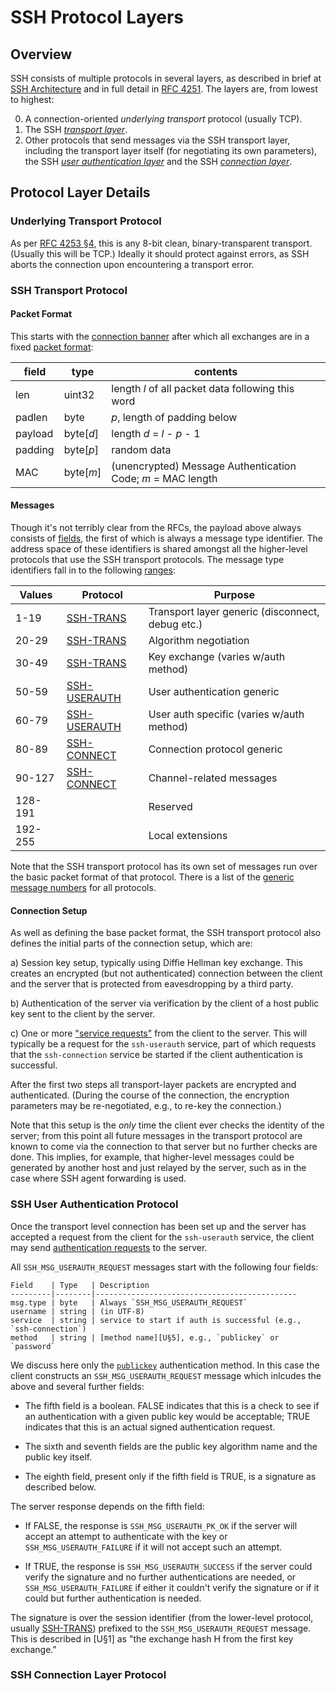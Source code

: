 SSH Protocol Layers
===================

Overview
--------

SSH consists of multiple protocols in several layers, as described in
brief at [SSH Architecture] and in full detail in [RFC 4251][SSH-ARCH].
The layers are, from lowest to highest:

0. A connection-oriented _underlying transport_ protocol (usually TCP).
1. The SSH [_transport layer_][SSH-TRANS].
2. Other protocols that send messages via the SSH transport layer,
   including the transport layer itself (for negotiating its own
   parameters), the SSH [_user authentication layer_][SSH-USERAUTH]
   and the SSH [_connection layer_][SSH-CONNECT].


[SSH Architecture]: https://en.wikipedia.org/wiki/Secure_Shell#Architecture
[SSH-NUMBERS]:      https://tools.ietf.org/html/rfc4250
[SSH-ARCH]:         https://tools.ietf.org/html/rfc4251
[SSH-USERAUTH]:     https://tools.ietf.org/html/rfc4252
[SSH-TRANS]:        https://tools.ietf.org/html/rfc4253
[SSH-CONNECT]:      https://tools.ietf.org/html/rfc4254


Protocol Layer Details
----------------------

### Underlying Transport Protocol

As per [RFC 4253 §4], this is any 8-bit clean, binary-transparent
transport. (Usually this will be TCP.) Ideally it should protect
against errors, as SSH aborts the connection upon encountering a
transport error.

[RFC 4253 §4]: https://tools.ietf.org/html/rfc4253#section-4

### SSH Transport Protocol

#### Packet Format

This starts with the [connection banner][T§4.2] after which all
exchanges are in a fixed [packet format][T§6]:

  field   | type      | contents
  --------|-----------|-----------------------------------------------------
  len     | uint32    | length _l_ of all packet data following this word
  padlen  | byte      | _p_, length of padding below
  payload | byte[_d_] | length _d_ = _l_ - _p_ - 1
  padding | byte[_p_] | random data
  MAC     | byte[_m_] | (unencrypted) Message Authentication Code; _m_ = MAC length

#### Messages

Though it's not terribly clear from the RFCs, the payload above always
consists of [fields][N§3.3], the first of which is always a message
type identifier. The address space of these identifiers is shared
amongst all the higher-level protocols that use the SSH transport
protocols. The message type identifiers fall in to the following
[ranges][N§4.1]:

   Values | Protocol        | Purpose
  --------|-----------------|---------
   1-19   | [SSH-TRANS]     | Transport layer generic (disconnect, debug etc.)
   20-29  | [SSH-TRANS]     | Algorithm negotiation
   30-49  | [SSH-TRANS]     | Key exchange (varies w/auth method)
   50-59  | [SSH-USERAUTH]  | User authentication generic
   60-79  | [SSH-USERAUTH]  | User auth specific (varies w/auth method)
   80-89  | [SSH-CONNECT]   | Connection protocol generic
   90-127 | [SSH-CONNECT]   | Channel-related messages
  128-191 |                 | Reserved
  192-255 |                 | Local extensions

Note that the SSH transport protocol has its own set of messages run
over the basic packet format of that protocol. There is a list of the
[generic message numbers][N§4.1.2] for all protocols.

#### Connection Setup

As well as defining the base packet format, the SSH transport protocol
also defines the initial parts of the connection setup, which are:

   a) Session key setup, typically using Diffie Hellman key exchange.
   This creates an encrypted (but not authenticated) connection
   between the client and the server that is protected from
   eavesdropping by a third party.

   b) Authentication of the server via verification by the client of a
   host public key sent to the client by the server.

   c) One or more ["service requests"][T§10] from the client to the
   server. This will typically be a request for the `ssh-userauth`
   service, part of which requests that the `ssh-connection` service
   be started if the client authentication is successful.

After the first two steps all transport-layer packets are encrypted
and authenticated. (During the course of the connection, the
encryption parameters may be re-negotiated, e.g., to re-key the
connection.)

Note that this setup is the _only_ time the client ever checks the
identity of the server; from this point all future messages in the
transport protocol are known to come via the connection to that server
but no further checks are done. This implies, for example, that
higher-level messages could be generated by another host and just
relayed by the server, such as in the case where SSH agent forwarding
is used.

[T§4.2]: https://tools.ietf.org/html/rfc4253#section-4.2
[T§10]: https://tools.ietf.org/html/rfc4253#section-10
[T§6]: https://tools.ietf.org/html/rfc4253#section-6
[N§3.3]: https://tools.ietf.org/html/rfc4250#section-3.3
[N§4.1]: https://tools.ietf.org/html/rfc4250#section-4.1
[N§4.1.2]: https://tools.ietf.org/html/rfc4250#section-4.1.2


### SSH User Authentication Protocol

Once the transport level connection has been set up and the server has
accepted a request from the client for the `ssh-userauth` service, the
client may send [authentication requests][U§5] to the server.

All `SSH_MSG_USERAUTH_REQUEST` messages start with the following four
fields:

    Field    | Type   | Description
    ---------|--------|---------------------------------------------
    msg.type | byte   | Always `SSH_MSG_USERAUTH_REQUEST`
    username | string | (in UTF-8)
    service  | string | service to start if auth is successful (e.g., `ssh-connection`)
    method   | string | [method name][U§5], e.g., `publickey` or `password`

We discuss here only the [`publickey`][U§7] authentication method. In
this case the client constructs an `SSH_MSG_USERAUTH_REQUEST` message
which inlcudes the above and several further fields:

  * The fifth field is a boolean. FALSE indicates that this is a check
  to see if an authentication with a given public key would be
  acceptable; TRUE indicates that this is an actual signed
  authentication request.

  * The sixth and seventh fields are the public key algorithm name
  and the public key itself.

  * The eighth field, present only if the fifth field is TRUE, is
  a signature as described below.

The server response depends on the fifth field:

  * If FALSE, the response is `SSH_MSG_USERAUTH_PK_OK` if the server
  will accept an attempt to authenticate with the key or
  `SSH_MSG_USERAUTH_FAILURE` if it will not accept such an attempt.

  * If TRUE, the response is `SSH_MSG_USERAUTH_SUCCESS` if the server
  could verify the signature and no further authentications are
  needed, or `SSH_MSG_USERAUTH_FAILURE` if either it couldn't verify
  the signature or if it could but further authentication is needed.

The signature is over the session identifier (from the lower-level
protocol, usually [SSH-TRANS]) prefixed to the `SSH_MSG_USERAUTH_REQUEST`
message. This is described in [U§1] as "the exchange hash H from the
first key exchange."


[U§5]: https://tools.ietf.org/html/rfc4252#section-5
[U§7]: https://tools.ietf.org/html/rfc4252#section-5

### SSH Connection Layer Protocol
